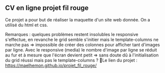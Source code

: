 ## CV en ligne projet fil rouge 
Ce projet a pour but de réaliser la maquette d'un site web donnée. On a utilisé du html et css.

Remarques : quelques problèmes restent insolubles le responsive s'effectue, en revanche le grid semble s'initier mais le template-columns ne marche pas => impossible de créer des colonnes pour afficher tant d'images par ligne.
Avec le responsive (media) le nombre d'image par ligne se réduit au fur et à mesure que l'écran devient petit => sans doute dû à l'initialisation du grid réussi mais pas le template-columns ?
📝Le lien du projet : https://maelhemon.github.io/projet_fil_rouge/

